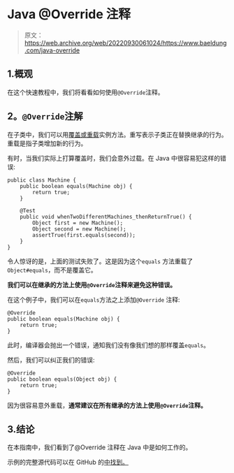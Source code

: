 # Java @Override 注释

> 原文：<https://web.archive.org/web/20220930061024/https://www.baeldung.com/java-override>

## 1.概观

在这个快速教程中，我们将看看如何使用`@Override`注释。

## 2。`@Override`注解

在子类中，我们可以用[覆盖或重载](/web/20220628061654/https://www.baeldung.com/java-classes-initialization-questions)实例方法。重写表示子类正在替换继承的行为。重载是指子类增加新的行为。

有时，当我们实际上打算覆盖时，我们会意外过载。在 Java 中很容易犯这样的错误:

```
public class Machine {
    public boolean equals(Machine obj) {
        return true;
    }

    @Test
    public void whenTwoDifferentMachines_thenReturnTrue() {
        Object first = new Machine();
        Object second = new Machine();
        assertTrue(first.equals(second));
    }
}
```

令人惊讶的是，上面的测试失败了。这是因为这个`equals` 方法重载了`Object#equals`，而不是覆盖它。

**我们可以在继承的方法上使用`@Override`注释来避免这种错误。**

在这个例子中，我们可以在`equals`方法之上添加`@Override` 注释:

```
@Override
public boolean equals(Machine obj) {
    return true;
}
```

此时，编译器会抛出一个错误，通知我们没有像我们想的那样覆盖`equals`。

然后，我们可以纠正我们的错误:

```
@Override
public boolean equals(Object obj) {
    return true;
}
```

因为很容易意外重载，**通常建议在所有继承的方法上使用`@Override`注释。**

## 3.结论

在本指南中，我们看到了@Override 注释在 Java 中是如何工作的。

示例的完整源代码可以在 GitHub 的[中找到。](https://web.archive.org/web/20220628061654/https://github.com/eugenp/tutorials/tree/master/core-java-modules/core-java-annotations)